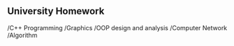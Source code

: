 ## University Homework

/C++ Programming
/Graphics
/OOP design and analysis
/Computer Network
/Algorithm
